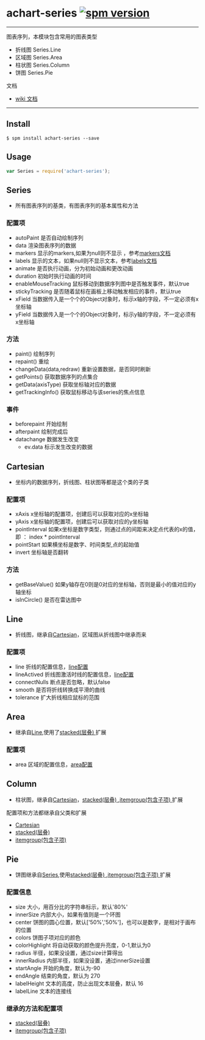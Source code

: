 # achart-series [![spm version](http://spmjs.io/badge/achart-series)](http://spmjs.io/package/achart-series)

---

图表序列，本模块包含常用的图表类型

  * 折线图 Series.Line
  * 区域图 Series.Area
  * 柱状图 Series.Column
  * 饼图 Series.Pie

文档
  
  * [wiki 文档](wiki/)

---

## Install

```
$ spm install achart-series --save
```

## Usage

```js
var Series = require('achart-series');

```


## Series

  * 所有图表序列的基类，有图表序列的基本属性和方法

### 配置项
  
  * autoPaint 是否自动绘制序列
  * data 渲染图表序列的数据
  * markers 显示的markers,如果为null则不显示 ，参考[markers文档](http://spmjs.io/docs/achart-markers/)
  * labels 显示的文本，如果null则不显示文本，参考[labels文档](http://spmjs.io/docs/achart-labels/)
  * animate 是否执行动画，分为初始动画和更改动画
  * duration 初始时执行动画的时间
  * enableMouseTracking 鼠标移动到数据序列图中是否触发事件，默认true
  * stickyTracking 是否随着鼠标在画板上移动触发相应的事件，默认true
  * xField 当数据传入是一个个的Object对象时，标示x轴的字段，不一定必须有x坐标轴
  * yField 当数据传入是一个个的Object对象时，标示y轴的字段，不一定必须有x坐标轴

### 方法

  * paint() 绘制序列
  * repaint() 重绘
  * changeData(data,redraw) 重新设置数据，是否同时刷新
  * getPoints() 获取数据序列的点集合
  * getData(axisType) 获取坐标轴对应的数据
  * getTrackingInfo() 获取鼠标移动与该series的焦点信息

### 事件

  * beforepaint 开始绘制
  * afterpaint 绘制完成后
  * datachange 数据发生改变
    * ev.data 标示发生改变的数据

## Cartesian

  * 坐标内的数据序列，折线图、柱状图等都是这个类的子类

### 配置项

  * xAxis x坐标轴的配置项，创建后可以获取对应的x坐标轴
  * yAxis x坐标轴的配置项，创建后可以获取对应的y坐标轴
  * pointInterval 如果x坐标是数字类型，则通过点的间距来决定点代表的x的值，即 ： index * pointInterval
  * pointStart 如果横坐标是数字、时间类型,点的起始值
  * invert 坐标轴是否翻转

### 方法

  * getBaseValue() 如果y轴存在0则是0对应的坐标轴，否则是最小的值对应的y轴坐标
  * isInCircle() 是否在雷达图中

## Line

  * 折线图，继承自[Cartesian](#cartesian)，区域图从折线图中继承而来

### 配置项

  * line 折线的配置信息，[line配置](http://spmjs.io/docs/achart-canvas/#shape-基类)
  * lineActived 折线图激活时线的配置信息，[line配置](http://spmjs.io/docs/achart-canvas/#shape-基类)
  * connectNulls 断点是否忽略，默认false
  * smooth 是否将折线转换成平滑的曲线
  * tolerance 扩大折线相应鼠标的范围

## Area

  * 继承自[Line](#line),使用了[stacked(层叠) ](api/stacked.md)扩展

### 配置项

  * area 区域的配置信息，[area配置](http://spmjs.io/docs/achart-canvas/#shape-基类)

## Column 

  * 柱状图，继承自[Cartesian](#cartesian)，[stacked(层叠) ](api/stacked),[itemgroup(包含子项) ](api/itemgroup.md)扩展

配置项和方法都继承自父类和扩展
  
  * [Cartesian](#cartesian)
  * [stacked(层叠) ](api/stacked)
  * [itemgroup(包含子项) ](api/itemgroup.md)

## Pie 

  * 饼图继承自[Series](#series),使用[stacked(层叠) ](api/stacked),[itemgroup(包含子项) ](api/itemgroup.md)扩展

### 配置信息

  * size 大小，用百分比的字符串标示，默认'80%'
  * innerSize 内部大小，如果有值则是一个环图
  * center 饼图的圆心位置，默认['50%','50%']，也可以是数字，是相对于画布的位置
  * colors 饼图子项对应的颜色
  * colorHighlight 将自动获取的颜色提升亮度，0-1,默认为0
  * radius 半径，如果没设置，通过size计算得出
  * innerRadius 内部半径，如果没设置，通过innerSize设置
  * startAngle 开始的角度，默认为-90
  * endAngle 结束的角度，默认为 270
  * labelHeight 文本的高度，防止出现文本层叠，默认 16
  * labelLine 文本的连接线



### 继承的方法和配置项
  
  * [stacked(层叠) ](api/stacked)
  * [itemgroup(包含子项) ](api/itemgroup.md)


